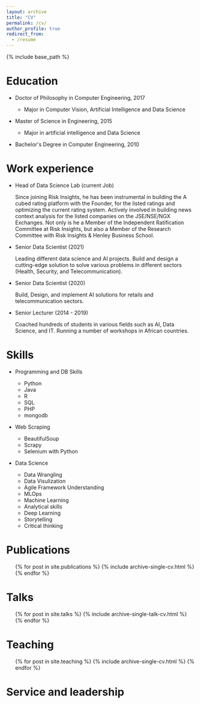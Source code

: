 ```yaml
---
layout: archive
title: "CV"
permalink: /cv/
author_profile: true
redirect_from:
  - /resume
---
```


{% include base_path %}

Education
======
* Doctor of Philosophy in Computer Engineering, 2017
  - Major in Computer Vision, Artificial Intelligence and Data Science

* Master of Science in Engineering, 2015
  - Major in artificial intelligence and Data Science

* Bachelor's Degree in Computer Engineering, 2010

Work experience
======
* Head of Data Science Lab (current Job)

  Since joining Risk Insights, he has been instrumental in building the A cubed rating platform with the Founder, for the listed ratings and optimizing the current     rating system. Actively involved in building news context analysis for the listed companies on the JSE/NSE/NGX Exchanges. Not only is he a Member of the Independent   Ratification Committee at Risk Insights, but also a Member of the Research Committee
  with Risk Insights & Henley Business School.

* Senior Data Scientist (2021)

  Leading different data science and AI projects. Build and design a cutting-edge solution to solve various problems in different sectors (Health, Security, and         Telecommunication).

* Senior Data Scientist (2020)

  Build, Design, and implement AI solutions for retails and telecommunication sectors.

* Senior Lecturer (2014 - 2019)

  Coached hundreds of students in various fields such as AI, Data Science, and IT. Running a number of workshops in African countries.
  
Skills
======
* Programming and DB Skills
  * Python
  * Java
  * R
  * SQL
  * PHP
  * mongodb

* Web Scraping
  * BeautifulSoup
  * Scrapy
  * Selenium with Python

* Data Science
  * Data Wrangling
  * Data Visulization
  * Agile Framework Understanding 
  * MLOps
  * Machine Learning
  * Analytical skills
  * Deep Learning
  * Storytelling
  * Critical thinking

Publications
======
  <ul>{% for post in site.publications %}
    {% include archive-single-cv.html %}
  {% endfor %}</ul>
  
Talks
======
  <ul>{% for post in site.talks %}
    {% include archive-single-talk-cv.html %}
  {% endfor %}</ul>
  
Teaching
======
  <ul>{% for post in site.teaching %}
    {% include archive-single-cv.html %}
  {% endfor %}</ul>
  
Service and leadership
======

